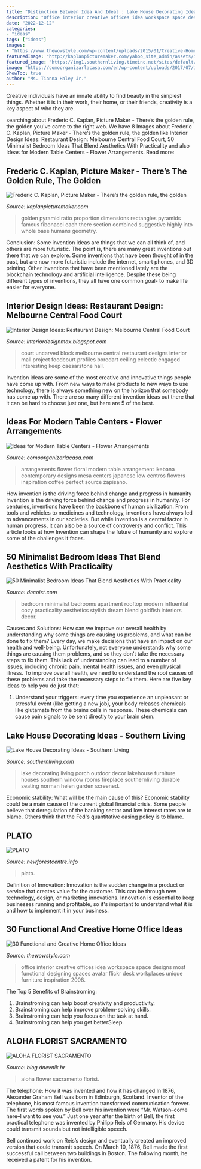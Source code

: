 ```yaml
---
title: "Distinction Between Idea And Ideal : Lake House Decorating Ideas"
description: "Office interior creative offices idea workspace space designs most functional designing spaces avatar flickr desk workplaces unique furniture inspiration 2008"
date: "2022-12-12"
categories:
- "ideas"
tags: ["ideas"]
images:
- "https://www.thewowstyle.com/wp-content/uploads/2015/01/Creative-Home-Office-Ideas-929.jpg"
featuredImage: "http://kaplanpicturemaker.com/yahoo_site_admin/assets/images/great_pyramid_01.25980725_std.jpg"
featured_image: "https://img1.southernliving.timeinc.net/sites/default/files/styles/responsive_etr_gallery_desktop_portrait/public/image/2015/12/main/690401_berar256_0.jpg?itok=0Qxsd2pz"
image: "https://comoorganizarlacasa.com/en/wp-content/uploads/2017/07/ideas-modern-table-centers-flower-arrangements-5.jpg"
ShowToc: true
author: "Ms. Tianna Haley Jr."
---
```



Creative individuals have an innate ability to find beauty in the simplest things. Whether it is in their work, their home, or their friends, creativity is a key aspect of who they are.

	

		
searching about Frederic C. Kaplan, Picture Maker - There’s the golden rule, the golden you've came to the right web. We have 8 Images about Frederic C. Kaplan, Picture Maker - There’s the golden rule, the golden like Interior Design Ideas: Restaurant Design: Melbourne Central Food Court, 50 Minimalist Bedroom Ideas That Blend Aesthetics With Practicality and also Ideas for Modern Table Centers - Flower Arrangements. Read more:
		
    
## Frederic C. Kaplan, Picture Maker - There’s The Golden Rule, The Golden

<img loading=lazy src="http://kaplanpicturemaker.com/yahoo_site_admin/assets/images/great_pyramid_01.25980725_std.jpg" onerror="this.onerror=null;this.src='https://tse4.mm.bing.net/th?id=OIP.zuYCQ94vUbHWqVvl3WIGKAHaF7&amp;pid=15.1';" alt="Frederic C. Kaplan, Picture Maker - There’s the golden rule, the golden">

_Source: kaplanpicturemaker.com_

>golden pyramid ratio proportion dimensions rectangles pyramids famous fibonacci each there section combined suggestive highly into whole base humans geometry. 

	

Conclusion: Some invention ideas are things that we can all think of, and others are more futuristic. The point is, there are many great inventions out there that we can explore.
Some inventions that have been thought of in the past, but are now more futuristic include the internet, smart phones, and 3D printing. Other inventions that have been mentioned lately are the blockchain technology and artificial intelligence. Despite these being different types of inventions, they all have one common goal- to make life easier for everyone.

    
## Interior Design Ideas: Restaurant Design: Melbourne Central Food Court

<img loading=lazy src="http://1.bp.blogspot.com/-OrHo7XtS3yY/T_qiXAJ6lXI/AAAAAAAAAMM/x_fsHnGz3Cc/s1600/Restaurant-Design-Melbourne-Central-Food-Court-4.jpeg" onerror="this.onerror=null;this.src='https://tse3.mm.bing.net/th?id=OIP.wa81LqjRLUYMWKEopFQ-JQHaLG&amp;pid=15.1';" alt="Interior Design Ideas: Restaurant Design: Melbourne Central Food Court">

_Source: interiordesignmax.blogspot.com_

>court uncarved block melbourne central restaurant designs interior mall project foodcourt profiles boredart ceiling eclectic engaged interesting keep caesarstone hall. 

	

Invention ideas are some of the most creative and innovative things people have come up with. From new ways to make products to new ways to use technology, there is always something new on the horizon that somebody has come up with. There are so many different invention ideas out there that it can be hard to choose just one, but here are 5 of the best.

    
## Ideas For Modern Table Centers - Flower Arrangements

<img loading=lazy src="https://comoorganizarlacasa.com/en/wp-content/uploads/2017/07/ideas-modern-table-centers-flower-arrangements-5.jpg" onerror="this.onerror=null;this.src='https://tse1.mm.bing.net/th?id=OIP.sV1RUjVri-NacRUS2jHFAQHaHa&amp;pid=15.1';" alt="Ideas for Modern Table Centers - Flower Arrangements">

_Source: comoorganizarlacasa.com_

>arrangements flower floral modern table arrangement ikebana contemporary designs mesa centers japanese low centros flowers inspiration coffee perfect source zapisano. 

	

How invention is the driving force behind change and progress in humanity
Invention is the driving force behind change and progress in humanity. For centuries, inventions have been the backbone of human civilization. From tools and vehicles to medicines and technology, inventions have always led to advancements in our societies. But while invention is a central factor in human progress, it can also be a source of controversy and conflict. This article looks at how Invention can shape the future of humanity and explore some of the challenges it faces.

    
## 50 Minimalist Bedroom Ideas That Blend Aesthetics With Practicality

<img loading=lazy src="http://cdn.decoist.com/wp-content/uploads/2014/04/Minimalist-rooftop-apartment-bedroom-with-a-cozy-appeal.jpg" onerror="this.onerror=null;this.src='https://tse3.mm.bing.net/th?id=OIP.8UW6wDs8F-ENNYqqkjOSXAHaFA&amp;pid=15.1';" alt="50 Minimalist Bedroom Ideas That Blend Aesthetics With Practicality">

_Source: decoist.com_

>bedroom minimalist bedrooms apartment rooftop modern influential cozy practicality aesthetics stylish dream blend goldfish interiors decor. 

	

Causes and Solutions: How can we improve our overall health by understanding why some things are causing us problems, and what can be done to fix them?
Every day, we make decisions that have an impact on our health and well-being. Unfortunately, not everyone understands why some things are causing them problems, and so they don't take the necessary steps to fix them. This lack of understanding can lead to a number of issues, including chronic pain, mental health issues, and even physical illness. To improve overall health, we need to understand the root causes of these problems and take the necessary steps to fix them. Here are five key ideas to help you do just that: 
1) Understand your triggers: every time you experience an unpleasant or stressful event (like getting a new job), your body releases chemicals like glutamate from the brains cells in response. These chemicals can cause pain signals to be sent directly to your brain stem.

    
## Lake House Decorating Ideas - Southern Living

<img loading=lazy src="https://img1.southernliving.timeinc.net/sites/default/files/styles/responsive_etr_gallery_desktop_portrait/public/image/2015/12/main/690401_berar256_0.jpg?itok=0Qxsd2pz" onerror="this.onerror=null;this.src='https://tse4.mm.bing.net/th?id=OIP.zbfsM7S60WpXOc5vKirqRQHaLH&amp;pid=15.1';" alt="Lake House Decorating Ideas - Southern Living">

_Source: southernliving.com_

>lake decorating living porch outdoor decor lakehouse furniture houses southern window rooms fireplace southernliving durable seating norman helen garden screened. 

	

Economic stability: What will be the main cause of this?
Economic stability could be a main cause of the current global financial crisis. Some people believe that deregulation of the banking sector and low interest rates are to blame. Others think that the Fed's quantitative easing policy is to blame.

    
## PLATO

<img loading=lazy src="http://www.newforestcentre.info/uploads/7/5/7/2/7572906/2709583_orig.jpg" onerror="this.onerror=null;this.src='https://tse4.mm.bing.net/th?id=OIP.DKsfl6zsfEzIeNgtlnCNQwAAAA&amp;pid=15.1';" alt="PLATO">

_Source: newforestcentre.info_

>plato. 

	

Definition of Innovation:
Innovation is the sudden change in a product or service that creates value for the customer. This can be through new technology, design, or marketing innovations. Innovation is essential to keep businesses running and profitable, so it's important to understand what it is and how to implement it in your business.

    
## 30 Functional And Creative Home Office Ideas

<img loading=lazy src="https://www.thewowstyle.com/wp-content/uploads/2015/01/Creative-Home-Office-Ideas-929.jpg" onerror="this.onerror=null;this.src='https://tse2.mm.bing.net/th?id=OIP.vMPCF516Tuo8xUt6Rms-4AHaLG&amp;pid=15.1';" alt="30 Functional and Creative Home Office Ideas">

_Source: thewowstyle.com_

>office interior creative offices idea workspace space designs most functional designing spaces avatar flickr desk workplaces unique furniture inspiration 2008. 

	

The Top 5 Benefits of Brainstroming:
1. Brainstroming can help boost creativity and productivity.
2. Brainstroming can help improve problem-solving skills.
3. Brainstroming can help you focus on the task at hand.
4. Brainstroming can help you get betterSleep.

    
## ALOHA FLORIST SACRAMENTO

<img loading=lazy src="http://bit.ly/rpxBqs" onerror="this.onerror=null;this.src='https://tse1.mm.bing.net/th?id=OIP.l8eS8OxW2X1i-x4HYYWk5AHaFS&amp;pid=15.1';" alt="ALOHA FLORIST SACRAMENTO">

_Source: blog.dnevnik.hr_

>aloha flower sacramento florist. 

	

The telephone: How it was invented and how it has changed
In 1876, Alexander Graham Bell was born in Edinburgh, Scotland. Inventor of the telephone, his most famous invention transformed communication forever. The first words spoken by Bell over his invention were “Mr. Watson–come here–I want to see you.” 
Just one year after the birth of Bell, the first practical telephone was invented by Philipp Reis of Germany. His device could transmit sounds but not intelligible speech. 

Bell continued work on Reis’s design and eventually created an improved version that could transmit speech. On March 10, 1876, Bell made the first successful call between two buildings in Boston. The following month, he received a patent for his invention.

